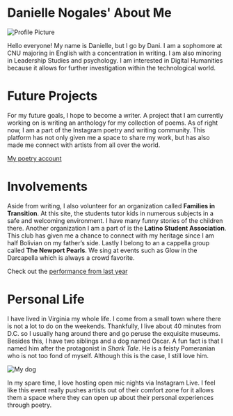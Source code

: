 # Danielle Nogales' About Me

![Profile Picture](https://DanielleNogales.github.io/danielle-nogales-CNU/images/Profilepicture.jpg)

Hello everyone! My name is Danielle, but I go by Dani. I am a sophomore at CNU majoring in English with a concentration in writing. I am also minoring in Leadership Studies and psychology. I am interested in Digital Humanities because it allows for further investigation within the technological world. 

# Future Projects
For my future goals, I hope to become a writer. A project that I am currently working on is writing an anthology for my collection of poems. As of right now, I am a part of the Instagram poetry and writing community. This platform has not only given me a space to share my work, but has also made me connect with artists from all over the world.  

[My poetry account](https://www.instagram.com/lnr_poetry/)

# Involvements
Aside from writing, I also volunteer for an organization called **Families in Transition**. At this site, the students tutor kids in numerous subjects in a safe and welcoming environment. I have many funny stories of the children there. Another organization I am a part of is the **Latino Student Association**. This club has given me a chance to connect with my heritage since I am half Bolivian on my father’s side. Lastly I belong to an a cappella group called **The Newport Pearls**. We sing at events such as Glow in the Darcapella which is always a crowd favorite. 

Check out the [performance from last year][performance]

[performance]: https://www.facebook.com/watch/?v=1400384623463416

# Personal Life
I have lived in Virginia my whole life. I come from a small town where there is not a lot to do on the weekends. Thankfully, I live about 40 minutes from D.C. so I usually hang around there and go peruse the exquisite museums. Besides this, I have two siblings and a dog named Oscar. A fun fact is that I named him after the protagonist in _Shark Tale_. He is a feisty Pomeranian who is not too fond of myself. Although this is the case, I still love him. 

![My dog](https://DanielleNogales.github.io/danielle-nogales-CNU/images/Mydog.jpg)


In my spare time, I love hosting open mic nights via Instagram Live. I feel like this event really pushes artists out of their comfort zone for it allows them a space where they can open up about their personal experiences through poetry. 


